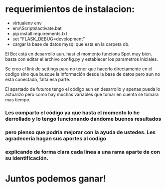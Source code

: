 # requerimientos de instalacion:

- virtualenv env
- env\Scripts\activate.bat
- pip install requirements.txt
- set "FLASK_DEBUG=development"
- cargar la base de datos mysql que esta en la carpeta db.

El Bot está en desarrollo aun. hast el momento funciona Spot muy bien. basta con editar el archivo config.py
y establecer los parametros iniciales.

Se creo el link de settings para no tener que hacerlo directamente en el codigo sino que busque la información
desde la base de datos pero aun no esta conectada, falta esa parte.

El apartado de futuros tengo el código aun en desarrollo y apenas pueda lo actualizo pero como hay muchas
variables que tomar en cuenta se tomara mas tiempo.

### Les comparto el código ya que hasta el momento lo he derrollado y lo tengo funcionando dandome buenos resultados
### pero pienso que podría mejorar con la ayuda de ustedes. Les agradeceria hagan sus aportes al codigo
### explicando de forma clara cada linea a una rama aparte de con su identificación.

# Juntos podemos ganar!
